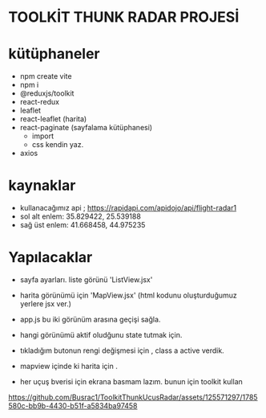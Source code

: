 

# TOOLKİT THUNK RADAR PROJESİ

# kütüphaneler 
- npm create vite
- npm i
- @reduxjs/toolkit
- react-redux
- leaflet 
- react-leaflet (harita)
- react-paginate (sayfalama kütüphanesi)
    - import 
    - css kendin yaz.
- axios 

# kaynaklar
- kullanacağımız api ; https://rapidapi.com/apidojo/api/flight-radar1
- sol alt enlem: 35.829422, 25.539188
- sağ üst enlem: 41.668458, 44.975235

# Yapılacaklar
- sayfa ayarları. liste görünü 'ListView.jsx'
- harita görünümü için 'MapView.jsx' (html kodunu oluşturduğumuz yerlere jsx ver.)
- app.js bu iki görünüm arasına geçişi sağla. 
- hangi görünümü  aktif oludğunu state tutmak için. 
- tıkladığım butonun rengi değişmesi için , class a active verdik.

- mapview içinde ki harita için .
- her uçuş bverisi için ekrana basmam lazım. bunun için toolkit kullan


https://github.com/Busrac1/ToolkitThunkUcusRadar/assets/125571297/1785580c-bb9b-4430-b51f-a5834ba97458
 
 
